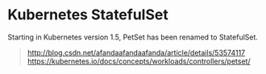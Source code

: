 # Kubernetes StatefulSet

Starting in Kubernetes version 1.5, PetSet has been renamed to StatefulSet.

> http://blog.csdn.net/afandaafandaafanda/article/details/53574117
> https://kubernetes.io/docs/concepts/workloads/controllers/petset/